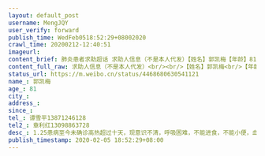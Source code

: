```yaml
---
layout: default_post
username: MengJQY
user_verify: forward
publish_time: WedFeb0518:52:29+08002020
crawl_time: 20200212-12:40:51
imageurl: 
content_brief: 肺炎患者求助超话 求助人信息（不是本人代发）【姓名】郭凯梅【年龄】81【地址】武汉市 武昌区 徐家棚街 团结新村 南区【病情描述】1.25患病至今未确诊高热超过十天，现意识不清，呼吸困难，不能进食，不能小便，血压血氧极不稳定，肺部CT有明显磨玻璃状。排不上核酸试剂故无法确诊导致无法入 ...全文
content_full_raw: 求助人信息（不是本人代发）<br/><br/>【姓名】郭凯梅<br/>【年龄】81<br/>【地址】武汉市武昌区徐家棚街团结新村南区<br/>【病情描述】1.25患病至今未确诊高热超过十天，现意识不清，呼吸困难，不能进食，不能小便，血压血氧极不稳定，肺部CT有明显磨玻璃状。排不上核酸试剂故无法确诊导致无法入院，病人情况危急，急需住进重症监护室。<br/>【联系方式】谭雪平13871246128<br/>【其他紧急联系人】章利红13098863728
status_url: https://m.weibo.cn/status/4468680630541121
name_: 郭凯梅
age_: 81
city_: 
address_: 
since_: 
tel_: 谭雪平13871246128
tel2_: 章利红13098863728
desc_: 1.25患病至今未确诊高热超过十天，现意识不清，呼吸困难，不能进食，不能小便，血压血氧极不稳定，肺部CT有明显磨玻璃状。排不上核酸试剂故无法确诊导致无法入院，病人情况危急，急需住进重症监护室。
publish_timestamp: 2020-02-05 18:52:29+08:00
---
```

